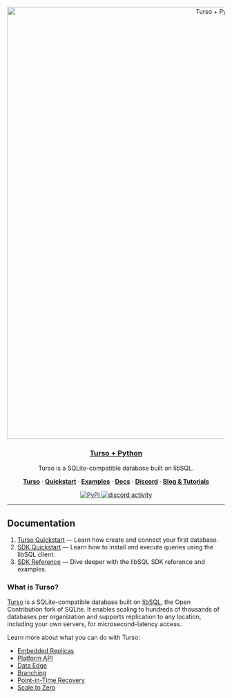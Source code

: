 <p align="center">
  <a href="https://docs.turso.tech/sdk/ts/quickstart">
    <img alt="Turso + Python cover" src="https://github.com/tursodatabase/libsql-experimental-python/assets/950181/567b8fb8-460e-4cb3-a359-097976a6b0a7" width="1000">
    <h3 align="center">Turso + Python</h3>
  </a>
</p>

<p align="center">
  Turso is a SQLite-compatible database built on libSQL.
</p>

<p align="center">
  <a href="https://turso.tech"><strong>Turso</strong></a> ·
  <a href="https://docs.turso.tech/quickstart"><strong>Quickstart</strong></a> ·
  <a href="/examples"><strong>Examples</strong></a> ·
  <a href="https://docs.turso.tech"><strong>Docs</strong></a> ·
  <a href="https://discord.com/invite/4B5D7hYwub"><strong>Discord</strong></a> ·
  <a href="https://blog.turso.tech/"><strong>Blog &amp; Tutorials</strong></a>
</p>

<p align="center">
  <a href="https://pypi.org/project/libsql-experimental">
    <img src="https://badge.fury.io/py/libsql-experimental.svg" alt="PyPI" title="PyPI" />
  </a>
  <a href="https://discord.com/invite/4B5D7hYwub">
    <img src="https://dcbadge.vercel.app/api/server/4B5D7hYwub?style=flat" alt="discord activity" title="join us on discord" />
  </a>
</p>

---

## Documentation

1. [Turso Quickstart](https://docs.turso.tech/quickstart) &mdash; Learn how create and connect your first database.
2. [SDK Quickstart](https://docs.turso.tech/sdk/python/quickstart) &mdash; Learn how to install and execute queries using the libSQL client.
3. [SDK Reference](https://docs.turso.tech/sdk/python/reference) &mdash; Dive deeper with the libSQL SDK reference and examples.

### What is Turso?

[Turso](https://turso.tech) is a SQLite-compatible database built on [libSQL](https://docs.turso.tech/libsql), the Open Contribution fork of SQLite. It enables scaling to hundreds of thousands of databases per organization and supports replication to any location, including your own servers, for microsecond-latency access.

Learn more about what you can do with Turso:

- [Embedded Replicas](https://docs.turso.tech/features/embedded-replicas)
- [Platform API](https://docs.turso.tech/features/platform-api)
- [Data Edge](https://docs.turso.tech/features/data-edge)
- [Branching](https://docs.turso.tech/features/branching)
- [Point-in-Time Recovery](https://docs.turso.tech/features/point-in-time-recovery)
- [Scale to Zero](https://docs.turso.tech/features/scale-to-zero)
